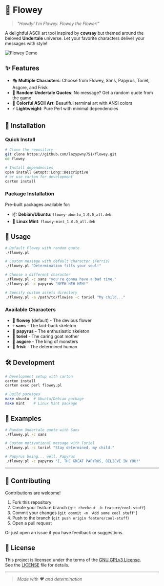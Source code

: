 # 🌻 Flowey

> *"Howdy! I'm Flowey. Flowey the Flower!"*

A delightful ASCII art tool inspired by **cowsay** but themed around the beloved **Undertale** universe. Let your favorite characters deliver your messages with style!

![Flowey Demo](https://github.com/user-attachments/assets/993d5ef4-a843-4e3b-8aab-485cc810b8ac)

## ✨ Features

- 🎭 **Multiple Characters**: Choose from Flowey, Sans, Papyrus, Toriel, Asgore, and Frisk
- 💬 **Random Undertale Quotes**: No message? Get a random quote from the game
- 🎨 **Colorful ASCII Art**: Beautiful terminal art with ANSI colors
- ⚡ **Lightweight**: Pure Perl with minimal dependencies

## 🚀 Installation

### Quick Install
```bash
# Clone the repository
git clone https://github.com/lazypwny751/flowey.git
cd flowey

# Install dependencies
cpan install Getopt::Long::Descriptive
# or use carton for development
carton install
```

### Package Installation
Pre-built packages available for:
- 📦 **Debian/Ubuntu**: `flowey-ubuntu_1.0.0_all.deb`
- 🍃 **Linux Mint**: `flowey-mint_1.0.0_all.deb`

## 📖 Usage

```bash
# Default Flowey with random quote
./flowey.pl

# Custom message with default character (Ferris)
./flowey.pl "Determination fills your soul!"

# Choose a different character
./flowey.pl -c sans "you're gonna have a bad time."
./flowey.pl -c papyrus "NYEH HEH HEH!"

# Specify custom assets directory
./flowey.pl -a /path/to/flowies -c toriel "My child..."
```

### Available Characters
- 🌻 **flowey** (default) - The devious flower
- 💀 **sans** - The laid-back skeleton  
- 🍝 **papyrus** - The enthusiastic skeleton
- 🐐 **toriel** - The caring goat mother
- 👑 **asgore** - The king of monsters
- 👤 **frisk** - The determined human

## 🛠️ Development

```bash
# Development setup with carton
carton install
carton exec perl flowey.pl

# Build packages
make ubuntu  # Ubuntu/Debian package
make mint    # Linux Mint package
```

## 🎯 Examples

```bash
# Random Undertale quote with Sans
./flowey.pl -c sans

# Custom motivational message with Toriel  
./flowey.pl -c toriel "Stay determined, my child."

# Papyrus being... well, Papyrus
./flowey.pl -c papyrus "I, THE GREAT PAPYRUS, BELIEVE IN YOU!"
```

---

## 🤝 Contributing

Contributions are welcome!

1. Fork this repository
2. Create your feature branch (`git checkout -b feature/cool-stuff`)
3. Commit your changes (`git commit -m 'Add some cool stuff'`)
4. Push to the branch (`git push origin feature/cool-stuff`)
5. Open a pull request

Or just open an issue if you have feedback or suggestions.

## 📜 License

This project is licensed under the terms of the [GNU GPLv3 License](https://www.gnu.org/licenses/gpl-3.0.html).  
See the [LICENSE](https://github.com/lazypwny751/flowey/blob/main/LICENSE) file for details.

---
> *Made with ❤️ and determination*
